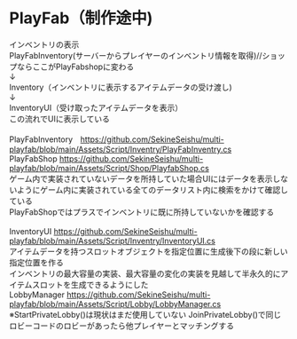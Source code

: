 # PlayFab（制作途中)

インベントリの表示                       
PlayFabInventory(サーバーからプレイヤーのインベントリ情報を取得)//ショップならここがPlayFabshopに変わる <br>
↓<br>
Inventory（インベントリに表示するアイテムデータの受け渡し)   
↓<br>
InventoryUI（受け取ったアイテムデータを表示）<br>
この流れでUIに表示している<br>
<br>
PlayFabInventory　https://github.com/SekineSeishu/multi-playfab/blob/main/Assets/Script/Inventry/PlayFabInventry.cs<br>
PlayFabShop  https://github.com/SekineSeishu/multi-playfab/blob/main/Assets/Script/Shop/PlayfabShop.cs<br>
ゲーム内で実装されていないデータを所持していた場合UIにはデータを表示しないようにゲーム内に実装されている全てのデータリスト内に検索をかけて確認している<br>
PlayFabShopではプラスでインベントリに既に所持していないかを確認する<br>
<br>
InventoryUI  https://github.com/SekineSeishu/multi-playfab/blob/main/Assets/Script/Inventry/InventoryUI.cs<br>
アイテムデータを持つスロットオブジェクトを指定位置に生成後下の段に新しい指定位置を作る<br>
インベントリの最大容量の実装、最大容量の変化の実装を見越して半永久的にアイテムスロットを生成できるようにした
<br>
LobbyManager  https://github.com/SekineSeishu/multi-playfab/blob/main/Assets/Script/Lobby/LobbyManager.cs<br>
※StartPrivateLobby()は現状はまだ使用していない
JoinPrivateLobby()で同じロビーコードのロビーがあったら他プレイヤーとマッチングする


